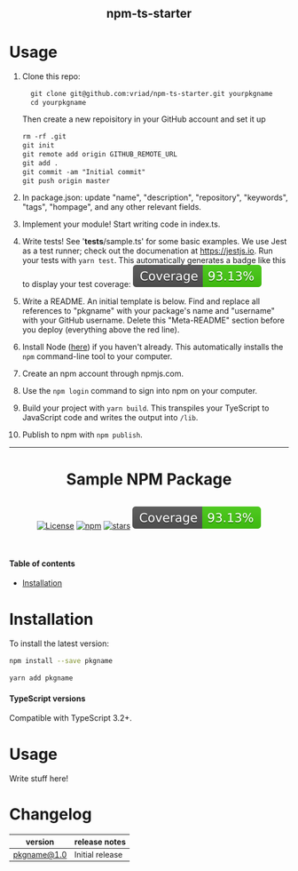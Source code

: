 <p align="center">
  <h2 align="center">npm-ts-starter</h1>
</p>

# Usage

1. Clone this repo:

   ```
     git clone git@github.com:vriad/npm-ts-starter.git yourpkgname
     cd yourpkgname
   ```

   Then create a new repoisitory in your GitHub account and set it up

   ```
   rm -rf .git
   git init
   git remote add origin GITHUB_REMOTE_URL
   git add .
   git commit -am "Initial commit"
   git push origin master
   ```

2. In package.json: update "name", "description", "repository", "keywords", "tags", "hompage", and any other relevant fields.
3. Implement your module! Start writing code in index.ts.
4. Write tests! See '**tests**/sample.ts' for some basic examples. We use Jest as a test runner; check out the documenation at https://jestjs.io. Run your tests with `yarn test`. This automatically generates a badge like this to display your test coverage: [![coverage](./coverage.svg)](./src/__tests__)
5. Write a README. An initial template is below. Find and replace all references to "pkgname" with your package's name and "username" with your GitHub username. Delete this "Meta-README" section before you deploy (everything above the red line).
6. Install Node ([here](https://nodejs.org/en/)) if you haven't already. This automatically installs the `npm` command-line tool to your computer.
7. Create an npm account through npmjs.com.
8. Use the `npm login` command to sign into npm on your computer.
9. Build your project with `yarn build`. This transpiles your TyeScript to JavaScript code and writes the output into `/lib`.
10. Publish to npm with `npm publish`.

<hr style="border-color:red" />

<p align="center">
  <h1 align="center">Sample NPM Package</h1>
</p>

<div style="display:flex;flex-direction:row;justify-content:center;flex-wrap:wrap;">

<!-- Some of these badges will say "repo not found" until you publish to npm for the first time. -->

[![License][license-image]][license-url]
[![npm](https://img.shields.io/npm/dw/pkgname.svg)](https://www.npmjs.com/package/pkgname)
[![stars](https://img.shields.io/github/stars/username/pkgname)](https://img.shields.io/github/stars/username/pkgname)
[![coverage](./coverage.svg)](./src/__tests__)

</div>

[license-url]: https://opensource.org/licenses/MIT
[license-image]: https://img.shields.io/github/license/username/pkgname

<br/>

#### Table of contents

- [Installation](#installation)

# Installation

To install the latest version:

```sh
npm install --save pkgname
```

```sh
yarn add pkgname
```

#### TypeScript versions

Compatible with TypeScript 3.2+.

# Usage

Write stuff here!

# Changelog

| version     | release notes   |
| ----------- | --------------- |
| pkgname@1.0 | Initial release |
